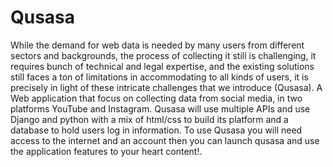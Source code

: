 # Qusasa

While the demand for web data is needed by many users from different sectors and backgrounds, the process of collecting it still is challenging, it requires bunch of technical and legal expertise, and the existing solutions still faces a ton of limitations in accommodating to all kinds of users, it is precisely in light of these intricate challenges that we introduce (Qusasa). A Web application that focus on collecting data from social media, in two platforms YouTube and Instagram.
Qusasa will use multiple APIs and use Django and python with a mix of html/css to build its platform and a database to hold users log in information.
To use Qusasa you will need access to the internet and an account then you can launch qusasa and use the application features to your heart content!.
